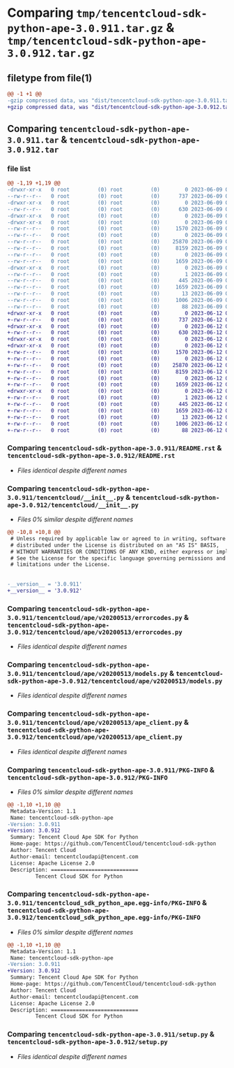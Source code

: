 # Comparing `tmp/tencentcloud-sdk-python-ape-3.0.911.tar.gz` & `tmp/tencentcloud-sdk-python-ape-3.0.912.tar.gz`

## filetype from file(1)

```diff
@@ -1 +1 @@
-gzip compressed data, was "dist/tencentcloud-sdk-python-ape-3.0.911.tar", last modified: Fri Jun  9 02:11:27 2023, max compression
+gzip compressed data, was "dist/tencentcloud-sdk-python-ape-3.0.912.tar", last modified: Mon Jun 12 02:56:02 2023, max compression
```

## Comparing `tencentcloud-sdk-python-ape-3.0.911.tar` & `tencentcloud-sdk-python-ape-3.0.912.tar`

### file list

```diff
@@ -1,19 +1,19 @@
-drwxr-xr-x   0 root         (0) root         (0)        0 2023-06-09 02:11:27.000000 tencentcloud-sdk-python-ape-3.0.911/
--rw-r--r--   0 root         (0) root         (0)      737 2023-06-09 02:11:26.000000 tencentcloud-sdk-python-ape-3.0.911/README.rst
-drwxr-xr-x   0 root         (0) root         (0)        0 2023-06-09 02:11:27.000000 tencentcloud-sdk-python-ape-3.0.911/tencentcloud/
--rw-r--r--   0 root         (0) root         (0)      630 2023-06-09 02:11:26.000000 tencentcloud-sdk-python-ape-3.0.911/tencentcloud/__init__.py
-drwxr-xr-x   0 root         (0) root         (0)        0 2023-06-09 02:11:27.000000 tencentcloud-sdk-python-ape-3.0.911/tencentcloud/ape/
-drwxr-xr-x   0 root         (0) root         (0)        0 2023-06-09 02:11:27.000000 tencentcloud-sdk-python-ape-3.0.911/tencentcloud/ape/v20200513/
--rw-r--r--   0 root         (0) root         (0)     1570 2023-06-09 02:11:26.000000 tencentcloud-sdk-python-ape-3.0.911/tencentcloud/ape/v20200513/errorcodes.py
--rw-r--r--   0 root         (0) root         (0)        0 2023-06-09 02:11:26.000000 tencentcloud-sdk-python-ape-3.0.911/tencentcloud/ape/v20200513/__init__.py
--rw-r--r--   0 root         (0) root         (0)    25870 2023-06-09 02:11:26.000000 tencentcloud-sdk-python-ape-3.0.911/tencentcloud/ape/v20200513/models.py
--rw-r--r--   0 root         (0) root         (0)     8159 2023-06-09 02:11:26.000000 tencentcloud-sdk-python-ape-3.0.911/tencentcloud/ape/v20200513/ape_client.py
--rw-r--r--   0 root         (0) root         (0)        0 2023-06-09 02:11:26.000000 tencentcloud-sdk-python-ape-3.0.911/tencentcloud/ape/__init__.py
--rw-r--r--   0 root         (0) root         (0)     1659 2023-06-09 02:11:27.000000 tencentcloud-sdk-python-ape-3.0.911/PKG-INFO
-drwxr-xr-x   0 root         (0) root         (0)        0 2023-06-09 02:11:27.000000 tencentcloud-sdk-python-ape-3.0.911/tencentcloud_sdk_python_ape.egg-info/
--rw-r--r--   0 root         (0) root         (0)        1 2023-06-09 02:11:27.000000 tencentcloud-sdk-python-ape-3.0.911/tencentcloud_sdk_python_ape.egg-info/dependency_links.txt
--rw-r--r--   0 root         (0) root         (0)      445 2023-06-09 02:11:27.000000 tencentcloud-sdk-python-ape-3.0.911/tencentcloud_sdk_python_ape.egg-info/SOURCES.txt
--rw-r--r--   0 root         (0) root         (0)     1659 2023-06-09 02:11:27.000000 tencentcloud-sdk-python-ape-3.0.911/tencentcloud_sdk_python_ape.egg-info/PKG-INFO
--rw-r--r--   0 root         (0) root         (0)       13 2023-06-09 02:11:27.000000 tencentcloud-sdk-python-ape-3.0.911/tencentcloud_sdk_python_ape.egg-info/top_level.txt
--rw-r--r--   0 root         (0) root         (0)     1006 2023-06-09 02:11:26.000000 tencentcloud-sdk-python-ape-3.0.911/setup.py
--rw-r--r--   0 root         (0) root         (0)       88 2023-06-09 02:11:27.000000 tencentcloud-sdk-python-ape-3.0.911/setup.cfg
+drwxr-xr-x   0 root         (0) root         (0)        0 2023-06-12 02:56:02.000000 tencentcloud-sdk-python-ape-3.0.912/
+-rw-r--r--   0 root         (0) root         (0)      737 2023-06-12 02:56:01.000000 tencentcloud-sdk-python-ape-3.0.912/README.rst
+drwxr-xr-x   0 root         (0) root         (0)        0 2023-06-12 02:56:02.000000 tencentcloud-sdk-python-ape-3.0.912/tencentcloud/
+-rw-r--r--   0 root         (0) root         (0)      630 2023-06-12 02:56:01.000000 tencentcloud-sdk-python-ape-3.0.912/tencentcloud/__init__.py
+drwxr-xr-x   0 root         (0) root         (0)        0 2023-06-12 02:56:02.000000 tencentcloud-sdk-python-ape-3.0.912/tencentcloud/ape/
+drwxr-xr-x   0 root         (0) root         (0)        0 2023-06-12 02:56:02.000000 tencentcloud-sdk-python-ape-3.0.912/tencentcloud/ape/v20200513/
+-rw-r--r--   0 root         (0) root         (0)     1570 2023-06-12 02:56:01.000000 tencentcloud-sdk-python-ape-3.0.912/tencentcloud/ape/v20200513/errorcodes.py
+-rw-r--r--   0 root         (0) root         (0)        0 2023-06-12 02:56:01.000000 tencentcloud-sdk-python-ape-3.0.912/tencentcloud/ape/v20200513/__init__.py
+-rw-r--r--   0 root         (0) root         (0)    25870 2023-06-12 02:56:01.000000 tencentcloud-sdk-python-ape-3.0.912/tencentcloud/ape/v20200513/models.py
+-rw-r--r--   0 root         (0) root         (0)     8159 2023-06-12 02:56:01.000000 tencentcloud-sdk-python-ape-3.0.912/tencentcloud/ape/v20200513/ape_client.py
+-rw-r--r--   0 root         (0) root         (0)        0 2023-06-12 02:56:01.000000 tencentcloud-sdk-python-ape-3.0.912/tencentcloud/ape/__init__.py
+-rw-r--r--   0 root         (0) root         (0)     1659 2023-06-12 02:56:02.000000 tencentcloud-sdk-python-ape-3.0.912/PKG-INFO
+drwxr-xr-x   0 root         (0) root         (0)        0 2023-06-12 02:56:02.000000 tencentcloud-sdk-python-ape-3.0.912/tencentcloud_sdk_python_ape.egg-info/
+-rw-r--r--   0 root         (0) root         (0)        1 2023-06-12 02:56:02.000000 tencentcloud-sdk-python-ape-3.0.912/tencentcloud_sdk_python_ape.egg-info/dependency_links.txt
+-rw-r--r--   0 root         (0) root         (0)      445 2023-06-12 02:56:02.000000 tencentcloud-sdk-python-ape-3.0.912/tencentcloud_sdk_python_ape.egg-info/SOURCES.txt
+-rw-r--r--   0 root         (0) root         (0)     1659 2023-06-12 02:56:02.000000 tencentcloud-sdk-python-ape-3.0.912/tencentcloud_sdk_python_ape.egg-info/PKG-INFO
+-rw-r--r--   0 root         (0) root         (0)       13 2023-06-12 02:56:02.000000 tencentcloud-sdk-python-ape-3.0.912/tencentcloud_sdk_python_ape.egg-info/top_level.txt
+-rw-r--r--   0 root         (0) root         (0)     1006 2023-06-12 02:56:01.000000 tencentcloud-sdk-python-ape-3.0.912/setup.py
+-rw-r--r--   0 root         (0) root         (0)       88 2023-06-12 02:56:02.000000 tencentcloud-sdk-python-ape-3.0.912/setup.cfg
```

### Comparing `tencentcloud-sdk-python-ape-3.0.911/README.rst` & `tencentcloud-sdk-python-ape-3.0.912/README.rst`

 * *Files identical despite different names*

### Comparing `tencentcloud-sdk-python-ape-3.0.911/tencentcloud/__init__.py` & `tencentcloud-sdk-python-ape-3.0.912/tencentcloud/__init__.py`

 * *Files 0% similar despite different names*

```diff
@@ -10,8 +10,8 @@
 # Unless required by applicable law or agreed to in writing, software
 # distributed under the License is distributed on an "AS IS" BASIS,
 # WITHOUT WARRANTIES OR CONDITIONS OF ANY KIND, either express or implied.
 # See the License for the specific language governing permissions and
 # limitations under the License.
 
 
-__version__ = '3.0.911'
+__version__ = '3.0.912'
```

### Comparing `tencentcloud-sdk-python-ape-3.0.911/tencentcloud/ape/v20200513/errorcodes.py` & `tencentcloud-sdk-python-ape-3.0.912/tencentcloud/ape/v20200513/errorcodes.py`

 * *Files identical despite different names*

### Comparing `tencentcloud-sdk-python-ape-3.0.911/tencentcloud/ape/v20200513/models.py` & `tencentcloud-sdk-python-ape-3.0.912/tencentcloud/ape/v20200513/models.py`

 * *Files identical despite different names*

### Comparing `tencentcloud-sdk-python-ape-3.0.911/tencentcloud/ape/v20200513/ape_client.py` & `tencentcloud-sdk-python-ape-3.0.912/tencentcloud/ape/v20200513/ape_client.py`

 * *Files identical despite different names*

### Comparing `tencentcloud-sdk-python-ape-3.0.911/PKG-INFO` & `tencentcloud-sdk-python-ape-3.0.912/PKG-INFO`

 * *Files 0% similar despite different names*

```diff
@@ -1,10 +1,10 @@
 Metadata-Version: 1.1
 Name: tencentcloud-sdk-python-ape
-Version: 3.0.911
+Version: 3.0.912
 Summary: Tencent Cloud Ape SDK for Python
 Home-page: https://github.com/TencentCloud/tencentcloud-sdk-python
 Author: Tencent Cloud
 Author-email: tencentcloudapi@tencent.com
 License: Apache License 2.0
 Description: ============================
         Tencent Cloud SDK for Python
```

### Comparing `tencentcloud-sdk-python-ape-3.0.911/tencentcloud_sdk_python_ape.egg-info/PKG-INFO` & `tencentcloud-sdk-python-ape-3.0.912/tencentcloud_sdk_python_ape.egg-info/PKG-INFO`

 * *Files 0% similar despite different names*

```diff
@@ -1,10 +1,10 @@
 Metadata-Version: 1.1
 Name: tencentcloud-sdk-python-ape
-Version: 3.0.911
+Version: 3.0.912
 Summary: Tencent Cloud Ape SDK for Python
 Home-page: https://github.com/TencentCloud/tencentcloud-sdk-python
 Author: Tencent Cloud
 Author-email: tencentcloudapi@tencent.com
 License: Apache License 2.0
 Description: ============================
         Tencent Cloud SDK for Python
```

### Comparing `tencentcloud-sdk-python-ape-3.0.911/setup.py` & `tencentcloud-sdk-python-ape-3.0.912/setup.py`

 * *Files identical despite different names*

